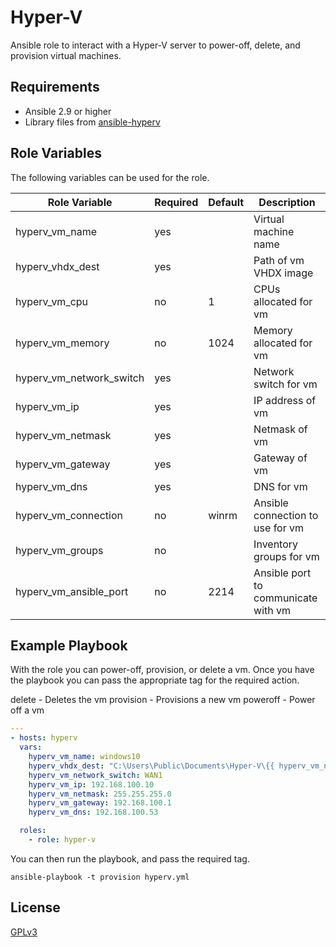 Hyper-V
=========

Ansible role to interact with a Hyper-V server to power-off, delete, and
provision virtual machines.

Requirements
------------

- Ansible 2.9 or higher
- Library files from [ansible-hyperv](https://github.com/tsailiming/ansible-hyperv)

Role Variables
--------------

The following variables can be used for the role.

Role Variable | Required | Default | Description
------------- | -------- | ------- | ----------
hyperv_vm_name | yes | | Virtual machine name |
hyperv_vhdx_dest | yes | | Path of vm VHDX image |
hyperv_vm_cpu | no | 1 | CPUs allocated for vm |
hyperv_vm_memory | no | 1024 | Memory allocated for vm |
hyperv_vm_network_switch | yes | | Network switch for vm |
hyperv_vm_ip | yes | | IP address of vm |
hyperv_vm_netmask | yes | | Netmask of vm |
hyperv_vm_gateway | yes | | Gateway of vm |
hyperv_vm_dns | yes | | DNS for vm |
hyperv_vm_connection | no | winrm | Ansible connection to use for vm |
hyperv_vm_groups | no | | Inventory groups for vm |
hyperv_vm_ansible_port | no | 2214 | Ansible port to communicate with vm |

Example Playbook
----------------

With the role you can power-off, provision, or delete a vm. Once you have the playbook
you can pass the appropriate tag for the required action.

delete - Deletes the vm
provision - Provisions a new vm
poweroff - Power off a vm

```yml
---
- hosts: hyperv
  vars:
    hyperv_vm_name: windows10
    hyperv_vhdx_dest: "C:\Users\Public\Documents\Hyper-V\{{ hyperv_vm_name }}.vhdx"
    hyperv_vm_network_switch: WAN1
    hyperv_vm_ip: 192.168.100.10
    hyperv_vm_netmask: 255.255.255.0
    hyperv_vm_gateway: 192.168.100.1
    hyperv_vm_dns: 192.168.100.53

  roles:
    - role: hyper-v
```

You can then run the playbook, and pass the required tag.

```console
ansible-playbook -t provision hyperv.yml
```

License
-------

[GPLv3](LICENSE)